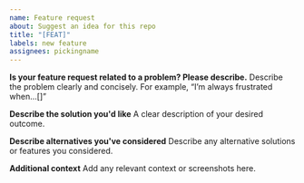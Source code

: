 ```yaml
---
name: Feature request
about: Suggest an idea for this repo
title: "[FEAT]"
labels: new feature
assignees: pickingname
---
```


**Is your feature request related to a problem? Please describe.**
Describe the problem clearly and concisely. For example, “I’m always frustrated when…[]”

**Describe the solution you'd like**
A clear description of your desired outcome.

**Describe alternatives you've considered**
Describe any alternative solutions or features you considered.

**Additional context**
Add any relevant context or screenshots here.
